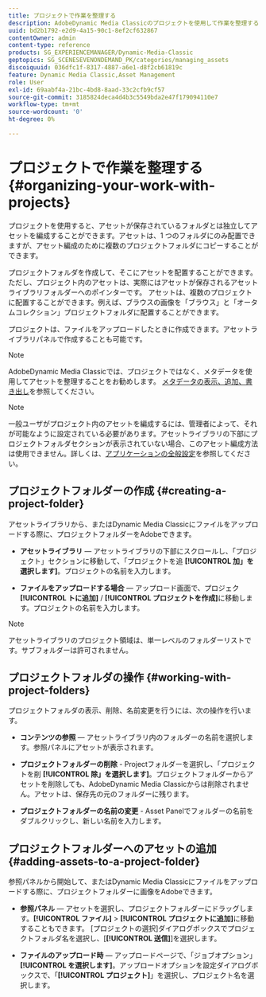 ```yaml
---
title: プロジェクトで作業を整理する
description: AdobeDynamic Media Classicのプロジェクトを使用して作業を整理する方法を説明します。
uuid: bd2b1792-e2d9-4a15-90c1-8ef2cf632867
contentOwner: admin
content-type: reference
products: SG_EXPERIENCEMANAGER/Dynamic-Media-Classic
geptopics: SG_SCENESEVENONDEMAND_PK/categories/managing_assets
discoiquuid: 036dfc1f-8317-4887-a6e1-d8f2cb61819c
feature: Dynamic Media Classic,Asset Management
role: User
exl-id: 69aabf4a-21bc-4bd8-8aad-33c2cfb9cf57
source-git-commit: 3185824deca4d4b3c5549bda2e47f179094110e7
workflow-type: tm+mt
source-wordcount: '0'
ht-degree: 0%

---
```


# プロジェクトで作業を整理する{#organizing-your-work-with-projects}

プロジェクトを使用すると、アセットが保存されているフォルダとは独立してアセットを編成することができます。アセットは、1 つのフォルダにのみ配置できますが、アセット編成のために複数のプロジェクトフォルダにコピーすることができます。

プロジェクトフォルダを作成して、そこにアセットを配置することができます。ただし、プロジェクト内のアセットは、実際にはアセットが保存されるアセットライブラリフォルダーへのポインターです。 アセットは、複数のプロジェクトに配置することができます。例えば、ブラウスの画像を「ブラウス」と「オータムコレクション」プロジェクトフォルダに配置することができます。

プロジェクトは、ファイルをアップロードしたときに作成できます。アセットライブラリパネルで作成することも可能です。

>[!NOTE]
>
>AdobeDynamic Media Classicでは、プロジェクトではなく、メタデータを使用してアセットを整理することをお勧めします。 [メタデータの表示、追加、書き出し](viewing-adding-exporting-metadata.md)を参照してください。

>[!NOTE]
>
>一般ユーザがプロジェクト内のアセットを編成するには、管理者によって、それが可能なように設定されている必要があります。アセットライブラリの下部にプロジェクトフォルダセクションが表示されていない場合、このアセット編成方法は使用できません。詳しくは、[アプリケーションの全般設定](application-setup.md#general-settings)を参照してください。

## プロジェクトフォルダーの作成 {#creating-a-project-folder}

アセットライブラリから、またはDynamic Media Classicにファイルをアップロードする際に、プロジェクトフォルダーをAdobeできます。

* **アセットライブラリ**  — アセットライブラリの下部にスクロールし、「プロジェクト」セクションに移動して、「プロジェクトを追 **[!UICONTROL 加」を選択します]**。プロジェクトの名前を入力します。

* **ファイルをアップロードする場合**  — アップロード画面で、プロジェク **[!UICONTROL トに追加]** / **[!UICONTROL プロジェクトを作成]**&#x200B;に移動します。プロジェクトの名前を入力します。

>[!NOTE]
>
>アセットライブラリのプロジェクト領域は、単一レベルのフォルダーリストです。サブフォルダーは許可されません。

## プロジェクトフォルダの操作 {#working-with-project-folders}

プロジェクトフォルダの表示、削除、名前変更を行うには、次の操作を行います。

* **コンテンツの参照**  — アセットライブラリ内のフォルダーの名前を選択します。参照パネルにアセットが表示されます。

* **プロジェクトフォルダーの削除**  - Projectフォルダーを選択し、「プロジェクトを削 **[!UICONTROL 除」を選択します]**。プロジェクトフォルダーからアセットを削除しても、AdobeDynamic Media Classicからは削除されません。アセットは、保存先の元のフォルダーに残ります。

* **プロジェクトフォルダーの名前の変更**  - Asset Panelでフォルダーの名前をダブルクリックし、新しい名前を入力します。

## プロジェクトフォルダーへのアセットの追加 {#adding-assets-to-a-project-folder}

参照パネルから開始して、またはDynamic Media Classicにファイルをアップロードする際に、プロジェクトフォルダーに画像をAdobeできます。

* **参照パネル**  — アセットを選択し、プロジェクトフォルダーにドラッグします。**[!UICONTROL ファイル]** > **[!UICONTROL プロジェクトに追加]**&#x200B;に移動することもできます。 [プロジェクトの選択]ダイアログボックスでプロジェクトフォルダ名を選択し、[**[!UICONTROL 送信]**]を選択します。

* **ファイルのアップロード時**  — アップロードページで、「ジョブオプション」 **[!UICONTROL を選択します]**。アップロードオプションを設定ダイアログボックスで、「**[!UICONTROL プロジェクト]**」を選択し、プロジェクト名を選択します。

